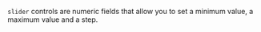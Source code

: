 
`slider` controls are numeric fields that allow you to set a minimum value, a maximum value and a step.

